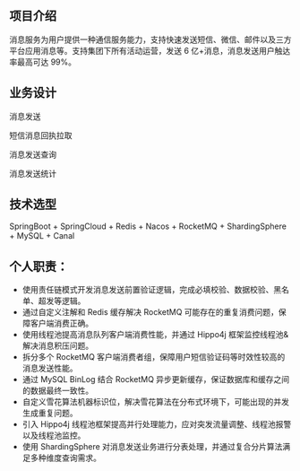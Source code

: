 ## 项目介绍

消息服务为用户提供一种通信服务能力，支持快速发送短信、微信、邮件以及三方平台应用消息等。支持集团下所有活动运营，发送 6 亿+消息，消息发送用户触达率最高可达 99%。  

## 业务设计

消息发送

短信消息回执拉取

消息发送查询

消息发送统计

## 技术选型

SpringBoot + SpringCloud + Redis + Nacos + RocketMQ + ShardingSphere + MySQL + Canal

## 个人职责：

- 使用责任链模式开发消息发送前置验证逻辑，完成必填校验、数据校验、黑名单、超发等逻辑。
- 通过自定义注解和 Redis 缓存解决 RocketMQ 可能存在的重复消费问题，保障客户端消费正确。
- 使用线程池提高消息队列客户端消费性能，并通过 Hippo4j 框架监控线程池&解决消息积压问题。
- 拆分多个 RocketMQ 客户端消费者组，保障用户短信验证码等时效性较高的消息发送性能。
- 通过 MySQL BinLog 结合 RocketMQ 异步更新缓存，保证数据库和缓存之间的数据最终一致性。
- 自定义雪花算法机器标识位，解决雪花算法在分布式环境下，可能出现的并发生成重复问题。
- 引入 Hippo4j 线程池框架提高并行处理能力，应对突发流量调整、线程池报警以及线程池监控。
- 使用 ShardingSphere 对消息发送业务进行分表处理，并通过复合分片算法满足多种维度查询需求。
